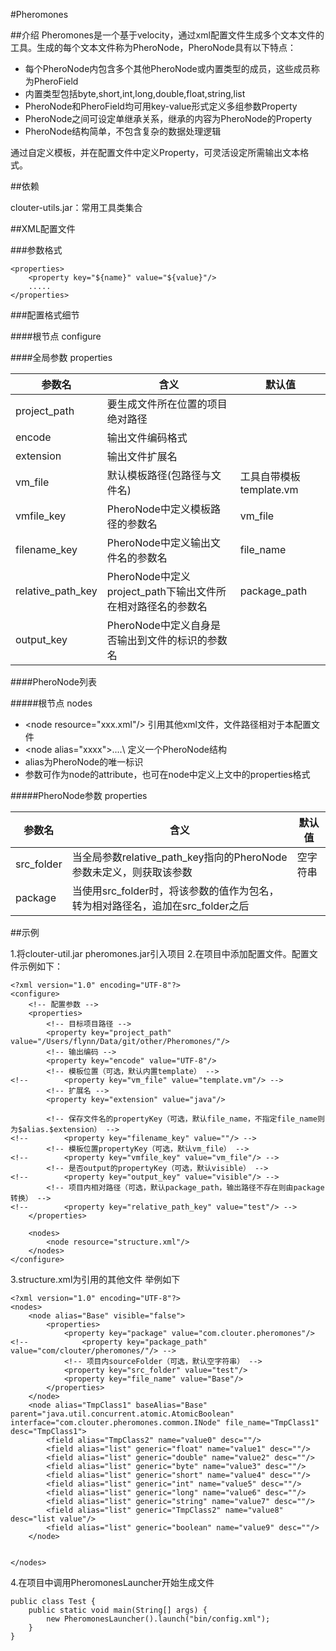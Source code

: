 #Pheromones

##介绍
Pheromones是一个基于velocity，通过xml配置文件生成多个文本文件的工具。生成的每个文本文件称为PheroNode，PheroNode具有以下特点：

- 每个PheroNode内包含多个其他PheroNode或内置类型的成员，这些成员称为PheroField
- 内置类型包括byte,short,int,long,double,float,string,list
- PheroNode和PheroField均可用key-value形式定义多组参数Property
- PheroNode之间可设定单继承关系，继承的内容为PheroNode的Property
- PheroNode结构简单，不包含复杂的数据处理逻辑

通过自定义模板，并在配置文件中定义Property，可灵活设定所需输出文本格式。

##依赖

clouter-utils.jar：常用工具类集合

##XML配置文件

###参数格式

```
<properties>
	<property key="${name}" value="${value}"/>
	.....
</properties>
```

###配置格式细节

####根节点 configure

####全局参数 properties

|参数名|含义|默认值|
|---|---|---|
|project\_path|要生成文件所在位置的项目绝对路径||
|encode|输出文件编码格式||
|extension|输出文件扩展名||
|vm\_file|默认模板路径(包路径与文件名)|工具自带模板template.vm|
|vmfile\_key|PheroNode中定义模板路径的参数名|vm\_file|
|filename\_key|PheroNode中定义输出文件名的参数名|file\_name|
|relative\_path\_key|PheroNode中定义project\_path下输出文件所在相对路径名的参数名|package\_path|
|output\_key|PheroNode中定义自身是否输出到文件的标识的参数名||

####PheroNode列表

#####根节点 nodes

- \<node resource="xxx.xml"/\> 引用其他xml文件，文件路径相对于本配置文件
- \<node alias="xxxx">....</node>\ 定义一个PheroNode结构
- alias为PheroNode的唯一标识
- 参数可作为node的attribute，也可在node中定义上文中的properties格式

#####PheroNode参数 properties

|参数名|含义|默认值|
|---|---|---|
|src_folder|当全局参数relative_path_key指向的PheroNode参数未定义，则获取该参数|空字符串|
|package|当使用src_folder时，将该参数的值作为包名，转为相对路径名，追加在src_folder之后||

##示例

1.将clouter-util.jar pheromones.jar引入项目
2.在项目中添加配置文件。配置文件示例如下：

```
<?xml version="1.0" encoding="UTF-8"?>
<configure>
	<!-- 配置参数 -->
	<properties>
		<!-- 目标项目路径 -->
		<property key="project_path" value="/Users/flynn/Data/git/other/Pheromones/"/>
		<!-- 输出编码 -->
		<property key="encode" value="UTF-8"/>
		<!-- 模板位置（可选，默认内置template） -->
<!-- 		<property key="vm_file" value="template.vm"/> -->
		<!-- 扩展名 -->
		<property key="extension" value="java"/>
		
		<!-- 保存文件名的propertyKey（可选，默认file_name，不指定file_name则为$alias.$extension） -->
<!-- 		<property key="filename_key" value=""/> -->
		<!-- 模板位置propertyKey（可选，默认vm_file） -->
<!-- 		<property key="vmfile_key" value="vm_file"/> -->
		<!-- 是否output的propertyKey（可选，默认visible） -->
<!-- 		<property key="output_key" value="visible"/> -->
		<!-- 项目内相对路径（可选，默认package_path，输出路径不存在则由package转换） -->
<!-- 		<property key="relative_path_key" value="test"/> -->
	</properties>
	
	<nodes>
		<node resource="structure.xml"/>
	</nodes>
</configure>

```

3.structure.xml为引用的其他文件 举例如下

```
<?xml version="1.0" encoding="UTF-8"?>
<nodes>
	<node alias="Base" visible="false">
		<properties>
			<property key="package" value="com.clouter.pheromones"/>
<!-- 			<property key="package_path" value="com/clouter/pheromones/"/> -->
			<!-- 项目内sourceFolder（可选，默认空字符串） -->
			<property key="src_folder" value="test"/>
			<property key="file_name" value="Base"/>
		</properties>
	</node>
	<node alias="TmpClass1" baseAlias="Base" parent="java.util.concurrent.atomic.AtomicBoolean" interface="com.clouter.pheromones.common.INode" file_name="TmpClass1" desc="TmpClass1">
		<field alias="TmpClass2" name="value0" desc=""/>
		<field alias="list" generic="float" name="value1" desc=""/>
		<field alias="list" generic="double" name="value2" desc=""/>
		<field alias="list" generic="byte" name="value3" desc=""/>
		<field alias="list" generic="short" name="value4" desc=""/>
		<field alias="list" generic="int" name="value5" desc=""/>
		<field alias="list" generic="long" name="value6" desc=""/>
		<field alias="list" generic="string" name="value7" desc=""/>
		<field alias="list" generic="TmpClass2" name="value8" desc="list value"/>
		<field alias="list" generic="boolean" name="value9" desc=""/>
	</node>
	
	
</nodes>
```

4.在项目中调用PheromonesLauncher开始生成文件

```
public class Test {
	public static void main(String[] args) {
		new PheromonesLauncher().launch("bin/config.xml");
	}
}
```